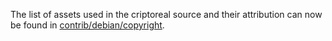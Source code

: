 The list of assets used in the criptoreal source and their attribution can now be found in [contrib/debian/copyright](../contrib/debian/copyright).
